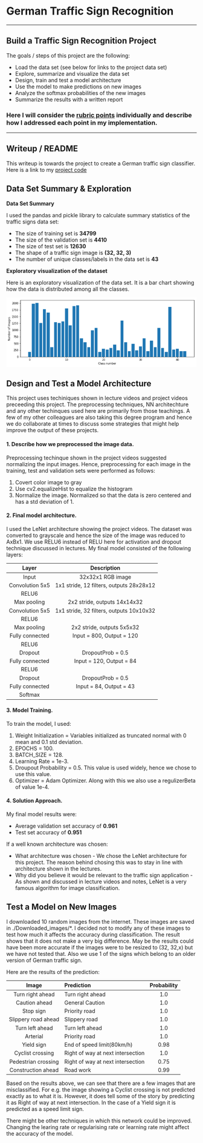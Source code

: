 # **German Traffic Sign Recognition**

---

## Build a Traffic Sign Recognition Project

The goals / steps of this project are the following:
* Load the data set (see below for links to the project data set)
* Explore, summarize and visualize the data set
* Design, train and test a model architecture
* Use the model to make predictions on new images
* Analyze the softmax probabilities of the new images
* Summarize the results with a written report

[//]: # (Image References)

[image1]: ./examples/visualization.png "Visualization"
[image2]: ./Downloaded_images/Arterial.jpg "Traffic Sign 1"
[image3]: ./Downloaded_images/Caution_ahead.jpg "Traffic Sign 2"
[image4]: ./Downloaded_images/Construction_ahead.jpg "Traffic Sign 3"
[image5]: ./Downloaded_images/Old_cyclists_crossing_theroad--Stock-Photo.jpg "Traffic Sign 4"
[image6]: ./Downloaded_images/pedestrian_crossing_Photo.jpg "Traffic Sign 5"
[image7]: ./Downloaded_images/slippery_road.jpg "Traffic Sign 6"
[image8]: ./Downloaded_images/Stop_Sign.jpg "Traffic Sign 7"
[image9]: ./Downloaded_images/Turn_left_ahead.jpg "Traffic Sign 8"
[image10]: ./Downloaded_images/Turn_right_ahead.jpg "Traffic Sign 9"
[image11]: ./Downloaded_images/yield_signs.jpg "Traffic Sign 10"

### Here I will consider the [rubric points](https://review.udacity.com/#!/rubrics/481/view) individually and describe how I addressed each point in my implementation.  

---
## Writeup / README

This writeup is towards the project to create a German traffic sign classifier. Here is a link to my [project code](https://github.com/metawala/SDCarNDTerm1/blob/master/P2_Traffic_Sign_Classifier/Traffic_Sign_Classifier.ipynb)

## Data Set Summary & Exploration

**Data Set Summary**

I used the pandas and pickle library to calculate summary statistics of the traffic signs data set:

* The size of training set is **34799**
* The size of the validation set is **4410**
* The size of test set is **12630**
* The shape of a traffic sign image is **(32, 32, 3)**
* The number of unique classes/labels in the data set is **43**

**Exploratory visualization of the dataset**

Here is an exploratory visualization of the data set. It is a bar chart showing how the data is distributed among all the classes.

![alt text][image1]

## Design and Test a Model Architecture

This project uses techiniques shown in lecture videos and project videos preceeding this project. The preprocessing techniques, NN architechture and any other techinques used here are primarily from those teachings. A few of my other colleagues are also taking this degree program and hence we do collaborate at times to discuss some strategies that might help improve the output of these projects. 

#### 1. Describe how we preprocessed the image data.

Preprocessing techinque shown in the project videos suggested normalizing the input images. Hence, preprocessing for each image in the training, test and validation sets were performed as follows:

1. Covert color image to gray
2. Use cv2.equalizeHist to equalize the histogram
3. Normalize the image. Normalized so that the data is zero centered and has a std deviation of 1.

#### 2. Final model architecture.

I used the LeNet architecture showing the project videos. The dataset was converted to grayscale and hence the size of the image was reduced to AxBx1. We use RELU6 instead of RELU here for activation and dropout technique discussed in lectures. My final model consisted of the following layers:

| Layer         		|     Description	        					| 
|:---------------------:|:---------------------------------------------:| 
| Input         		| 32x32x1 RGB image   							| 
| Convolution 5x5     	| 1x1 stride, 12 filters, outputs 28x28x12 	    |
| RELU6					|												|
| Max pooling	      	| 2x2 stride,  outputs 14x14x32 				|
| Convolution 5x5	    | 1x1 stride, 32 filters, outputs 10x10x32  	|
| RELU6					|												|
| Max pooling	      	| 2x2 stride,  outputs 5x5x32    				|
| Fully connected		| Input = 800, Output = 120     				|
| RELU6 				|												|
| Dropout		        | DropoutProb = 0.5								|
| Fully connected		| Input = 120, Output = 84						|
| RELU6 				|												|
| Dropout		        | DropoutProb = 0.5								|
| Fully connected		| Input = 84, Output = 43						|
| Softmax				|              									|

#### 3. Model Training.

To train the model, I used:
1. Weight Initialization = Variables initialized as truncated normal with 0 mean and 0.1 std deviation.
1. EPOCHS = 100.
2. BATCH_SIZE = 128.
3. Learning Rate = 1e-3.
4. Droupout Probability = 0.5. This value is used widely, hence we chose to use this value.
6. Optimizer = Adam Optimizer. Along with this we also use a regulizerBeta of value 1e-4.

#### 4. Solution Approach.

My final model results were:
* Average validation set accuracy of **0.961**
* Test set accuracy of **0.951**

If a well known architecture was chosen:
* What architecture was chosen - We chose the LeNet architecture for this project. The reason behind chosing this was to stay in line with architecture shown in the lectures.
* Why did you believe it would be relevant to the traffic sign application - As shown and discussed in lecture videos and notes, LeNet is a very famous algorithm for image classification. 

## Test a Model on New Images

I downloaded 10 random images from the internet. These images are saved in ./Downloaded_images/*. I decided not to modify any of these images to test how much it affects the accuracy during classification. The result shows that it does not make a very big difference. May be the results could have been more accurate if the images were to be resized to (32, 32,x) but we have not tested that. Also we use 1 of the signs which belong to an older version of German traffic sign.

Here are the results of the prediction:

| Image			        |     Prediction                    |Probability |
|:---------------------:|:----------------------------------|:----------:|
| Turn right ahead 		| Turn right ahead			        | 1.0        |
| Caution ahead 		| General Caution			        | 1.0        |
| Stop sign		    	| Priority road				        | 1.0        |
| Slippery road ahead	| Slippery road				        | 1.0        |
| Turn left ahead		| Turn left ahead      		        | 1.0        |
| Arterial      		| Priority road      		        | 1.0        |
| Yield sign    		| End of speed limit(80km/h)        | 0.98       |
| Cyclist crossing		| Right of way at next intersection | 1.0        |
| Pedestrian crossing	| Right of way at next intersection | 0.75       |
| Construction ahead	| Road work           		        | 0.99       |

Based on the results above, we can see that there are a few images that are misclassified. For e.g. the image showing a Cyclist crossing is not predicted exactly as to what it is. However, it does tell some of the story by predicting it as Right of way at next intersection. In the case of a Yield sign it is predicted as a speed limit sign.

There might be other techniques in which this network could be improved. Changing the learing rate or regularising rate or learning rate might affect the accuracy of the model.